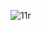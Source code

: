 
![11r](https://user-images.githubusercontent.com/64093818/145263691-744f35bb-bed6-4c10-9a3c-1a58901483b5.jpg)
